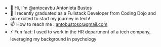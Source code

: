 - 👋 Hi, I’m @antocavbu Antonieta Bustos
- 🌱 I recently graduated as a Fullstack Developer from Coding Dojo and am excited to start my journey in tech!
- 📫 How to reach me : antobustosc@gmail.com
- ⚡ Fun fact: I used to work in the HR department of a tech company, leveraging my background in psychology

<!---
antocavbu/antocavbu is a ✨ special ✨ repository because its `README.md` (this file) appears on your GitHub profile.
You can click the Preview link to take a look at your changes.
--->
